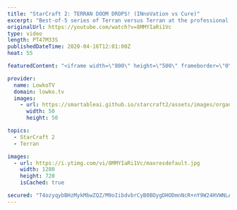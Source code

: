 ```yaml
---
title: "StarCraft 2: TERRAN DOOM DROPS! (INnoVation vs Cure)"
excerpt: "Best-of-5 series of Terran versus Terran at the professional level of StarCraft 2. In this series of games we watch two top level South-Korean pro gamers try to obtain the victory in SC2. While most of the games start off as much pro games do, with Marines, Reapers, Hellions, Cyclones and Ravens, the"
originalUrl: https://youtube.com/watch?v=8MMYIaRi1Vc
type: video
length: PT47M33S
publishedDateTime: 2020-04-16T12:01:00Z
heat: 55

featuredContent: "<iframe width=\"800\" height=\"500\" frameborder=\"0\" src=\"https://www.youtube.com/embed/8MMYIaRi1Vc\" allow=\"accelerometer; autoplay; encrypted-media; gyroscope; picture-in-picture\" allowfullscreen></iframe>"

provider:
  name: LowkoTV
  domain: lowko.tv
  images:
    - url: https://smartableai.github.io/starcraft2/assets/images/organizations/lowko.tv-50x50.jpg
      width: 50
      height: 50

topics:
  - StarCraft 2
  - Terran

images:
  - url: https://i.ytimg.com/vi/8MMYIaRi1Vc/maxresdefault.jpg
    width: 1280
    height: 720
    isCached: true

secured: "T4ozyqybBHzMykMbwZQZ/M9oIibdvbrCyB0BOygDHODmnNcR+nY9W24HVWNLA/a475E9ypAgN0GZ5ikzu6VhPwe7q58uIjPAuXSmP9yGstEV/1FilVYehdaBnfQ58k8/PO+5JQ0SY3jzzUMccCcM4gw3ILenMWo43H4OobxyfskHC+4l/ePqMlu+b/iq7sdCnr5J962I1DQX5HUsqd/OHqnXk79ig4PiEebC8Wgj0NiM1/GeHGqGyHuswFqe195gQAV41dV85aHd0YBOuqsitfrC46WH8bRQ/dTL5hYrVCaEvLZkYwL2ka6TClHSSOYbhAZ1R1hzkXQxnTgTy6Mjr6oUCCnlsXlVTbtOAsf2u2/O3h1yHgLQZC/scZYTlmxjgaMNCLZp1ImSew8cFw4YKi0Thh9Hg2crFkaO/iEH4OKI9Jj2QG1++1YS9GVXBgIw;QueE1Vj3X0ysEc7xCu1SKQ=="
---
```


